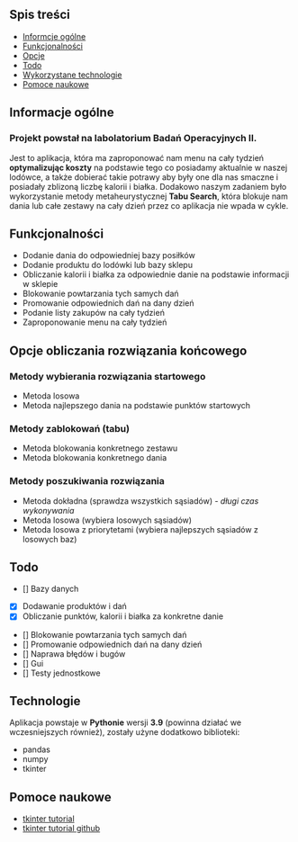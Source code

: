 ## Spis treści
* [Informcje ogólne](#informacje-ogólne)
* [Funkcjonalności](#funkcjonalności)
* [Opcje](#opcje-obliczania-rozwiązania-końcowego)
* [Todo](#Todo)
* [Wykorzystane technologie](#technologie)
* [Pomoce naukowe](#pomoce-naukowe)

## Informacje ogólne
### Projekt powstał na labolatorium Badań Operacyjnych II. 
Jest to aplikacja, która ma zaproponować nam menu na cały tydzień **optymalizując koszty** na podstawie tego co posiadamy aktualnie w naszej lodówce, 
a także dobierać takie potrawy aby były one dla nas smaczne i posiadały zblizoną liczbę kalorii i białka. 
Dodakowo naszym zadaniem było wykorzystanie metody metaheurystycznej **Tabu Search**, która blokuje nam dania lub całe zestawy na cały dzień przez co aplikacja nie wpada w cykle.

## Funkcjonalności
* Dodanie dania do odpowiedniej bazy posiłków
* Dodanie produktu do lodówki lub bazy sklepu
* Obliczanie kalorii i białka za odpowiednie danie na podstawie informacji w sklepie
* Blokowanie powtarzania tych samych dań 
* Promowanie odpowiednich dań na dany dzień 
* Podanie listy zakupów na cały tydzień
* Zaproponowanie menu na cały tydzień 

## Opcje obliczania rozwiązania końcowego

### Metody wybierania rozwiązania startowego
* Metoda losowa
* Metoda najlepszego dania na podstawie punktów startowych

### Metody zablokowań (tabu)
* Metoda blokowania konkretnego zestawu
* Metoda blokowania konkretnego dania 

### Metody poszukiwania rozwiązania
* Metoda dokładna (sprawdza wszystkich sąsiadów) - *długi czas wykonywania*
* Metoda losowa (wybiera losowych sąsiadów)
* Metoda losowa z priorytetami (wybiera najlepszych sąsiadów z losowych baz)

## Todo
- [] Bazy danych 
- [x] Dodawanie produktów i dań 
- [x] Obliczanie punktów, kalorii i białka za konkretne danie
- [] Blokowanie powtarzania tych samych dań 
- [] Promowanie odpowiednich dań na dany dzień
- [] Naprawa błędów i bugów
- [] Gui
- [] Testy jednostkowe

## Technologie
Aplikacja powstaje w **Pythonie** wersji **3.9** (powinna działać we wczesniejszych również), zostały użyne dodatkowo biblioteki:
* pandas
* numpy
* tkinter

## Pomoce naukowe
* [tkinter tutorial](https://www.youtube.com/watch?v=YXPyB4XeYLA&t=1820s)
* [tkinter tutorial github](https://github.com/flatplanet/Intro-To-TKinter-Youtube-Course)

 
 

